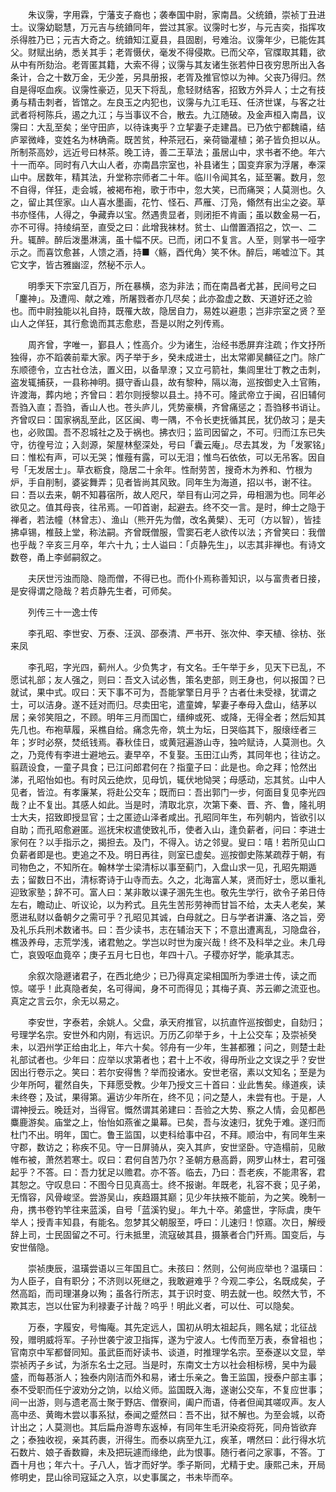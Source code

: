 <!-- { "loadSidebar": true } -->
　　朱议霶，字用霖，宁藩支子裔也；袭奉国中尉，家南昌。父统鐼，崇祯丁丑进士。议霶幼聪慧，万元吉与统鐼同年，尝过其家。议霶时七岁，与元吉奕，指挥攻杀得胜乃已；元吉大奇之。统鐼知江夏县，县固剧，号难治。议霶年少，已能佐其父。财赋出纳，悉关其手；老胥慑伏，毫发不得侵欺。已而父卒，官牒取其籍，欲从中有所劾治。老胥匿其籍，大索不得；议霶与其友诸生张若仲日夜穷思所出入各条计，合之十数万金，无少差，另具册报，老胥及推官惊以为神。父丧乃得归。然自是得呕血疾。议霶性豪迈，见天下将乱，愈轻财结客，招致方外异人；士之有技勇与精击刺者，皆馆之。左良玉之内犯也，议霶与九江毛珏、任济世谋，与客之壮武者将柯陈兵，遏之九江；与当事议不合，散去。九江随破。及金声桓入南昌，议霶曰：大乱至矣；坐守田庐，以待诛夷乎？立挈妻子走建昌。已乃依宁都魏禧，结庐翠微峰，变姓名为林确斋。既苦贫，种茶冠石，亲荷锄灌植；弟子皆负担以从。所制茶高妙，远近号曰林茶。晚工诗，善二王草法；虽居山中，求书者不绝。年六十一而卒。同时有八大山人者，亦南昌宗室也，补县诸生；国变弃家为浮屠，奉深山中。居数年，精其法，升堂称宗师者二十年。临川令闻其名，延至署。数月，忽不自得，佯狂，走会城，被褐布袍，歌于市中，忽大笑，已而痛哭；人莫测也。久之，留止其侄家。山人喜水墨画，花竹、怪石、芦雁、汀凫，翛然有出尘之姿。草书亦怪伟，人得之，争藏弆以宝。然遇贵显者，则闭拒不肯画；虽以数金易一石，亦不可得。持绫绢至，直受之曰：此增我袜材。贫士、山僧置酒招之，饮一、二升。辄醉。醉后泼墨淋漓，虽十幅不厌。已而，闭口不复言。人至，则掌书一哑字示之。而喜饮愈甚，人馈之酒，持■〈觞，酉代角〉笑不休。醉后，唏嘘泣下。其它文字，皆古雅幽涩，然秘不示人。

　　明季天下宗室几百万，所在暴横，恣为非法；而在南昌者尤甚，民间号之曰「鏖神」。及遭闯、献之难，所屠戮者亦几尽矣；此亦盈虚之数、天道好还之验也。而中尉独能以礼自持，既罹大故，隐居自力，易姓以避患；岂非宗室之贤？至山人之佯狂，其行愈诡而其志愈悲，吾是以附之列传焉。

　　周齐曾，字唯一，鄞县人；性高介。少为诸生，治经书悉屏弃注疏；作文抒所独得，亦不蹈袭前辈大家。丙子举于乡，癸未成进士，出太常卿吴麟征之门。除广东顺德令，立古社仓法，置义田，以备旱潦；又立弓箭社，集闾里壮丁教之击刺，盗发辄捕获，一县称神明。摄守香山县，故有黎种，隔以海，巡按御史入土官贿，许渡海，葬内地；齐曾曰：若尔则授黎以县土。持不可。隆武帝立于闽，召旧辅何吾驺入直；吾驺，香山人也。苍头庐儿，凭势豪横，齐曾痛惩之；吾驺移书诮让。齐曾叹曰：国家祸乱至此，区区闽、粤一隅，不令长吏抚循其民，犹仍故习；是夫也，必败国。吾不忍城社之及于祸也。拂衣归；监司因留之，不可。归而江东已失守，彷徨号泣；入剡源，架屋林壑深处，号曰「囊云庵」。尽去其发，为「发冢铭」曰：惟松有声，可以无哭；惟薤有露，可以无泪；惟鸟石依依，可以无吊客。因自号「无发居士」。草衣粝食，隐居二十余年。性耐劳苦，搜奇木为养和、竹根为炉，手自削制，婆娑舞弄；见者皆尚其风致。同年生为海道，招以书，谢不往。曰：吾以去来，朝不知暮宿所，故人咫尺，举目有山河之异，毋相溷为也。同年必欲见之。值其母丧，往吊焉。一叩首谢，起避去。终不交一言。是时，绅士之隐于禅者，若法幢（林曾志）、渔山（熊开先为僧，改名黄檗）、无可（方以智），皆挂拂卓锡，椎鼓上堂，称法嗣。齐曾既僧服，雪窦石老人欲传以法；齐曾笑曰：我僧也乎哉？辛亥三月卒，年六十九；士人谥曰：「贞静先生」，以志其非禅也。有诗文数卷，甬上李邺嗣叙之。

　　夫厌世污浊而隐、隐而僧，不得已也。而仆仆焉称善知识，以与富贵者日接，是安得谓之隐哉？若贞静先生者，可师矣。

　　列传三十一逸士传

　　李孔昭、李世安、万泰、汪沨、邵泰清、严书开、张次仲、李天植、徐枋、张来凤

　　李孔昭，字光四，蓟州人。少负隽才，有文名。壬午举于乡，见天下已乱，不愿试礼部；友人强之，则曰：吾文入试必售，策名吏部，则王身也，何以报国？已就试，果中式。叹曰：天下事不可为，吾能掌擎日月乎？古者仕未受禄，犹谓之士，可以洁身。遂不廷对而归。尽卖田宅，遣童婢，挈妻子奉母入盘山，结茅以居；亲邻笑阻之，不顾。明年三月而国亡，缙绅或死、或降，无得全者；然后知其先几也。布袍草履，采樵自给。痛念先帝，筑土为坛，日哭临其下，服缞绖者三年；岁时必祭，焚纸钱焉。春秋佳日，或黄冠遍游山寺，独吟赋诗，人莫测也。久之，乃竞传有李进士避地云。妻早卒，不复娶。玉田江山秀，其同年也；往访之。翦蔬设食，一童子具食；已江问郎君何在？指童子曰：此是也。命之拜；怆然出涕，孔昭怡如也。有时风云绝炊，见母饥，辄伏地恸哭；母感动，忘其贫。山中人见者，皆泣。有孝廉某，将赴公交车；既而曰：吾出郭门一步，何面目复见李光四哉？止不复出。其感人如此。当是时，清取北京，次第下秦、晋、齐、鲁，隆礼明士大夫，招致即授显官；士之匿迹山泽者咸出。孔昭同年生，布列朝内，皆欲引以自助；而孔昭愈避匿。巡抚宋权遣使致礼币，使者入山，逢负薪者，问曰：李进士家何在？以手指示之，揭担去。及门，不得入。访之邻叟。叟曰：嘻！若所见山口负薪者即是也。吏追之不及。明日再往，则室已虚矣。巡按御史陈某疏荐于朝，有司物色之，不知所在。翰林学士梁清标以事至蓟门，入盘山求一见，孔昭先期遁去；留数日不出，清标寄诗于山寺而去。久之，北海富人某，贤而好士，愿以重礼迎致家塾；辞不可。富人曰：某非敢以课子溷先生也。敬先生学行，欲令子弟日侍左右，瞻动止、听议论，以为矜式。且先生苦形劳神而甘旨不给，太夫人老矣，某愿进私财以备朝夕之需可乎？孔昭见其诚，白母就之。日与学者讲濂、洛之旨，旁及礼乐兵刑术数诸书。曰：吾少读书，志在辅治天下；不意出遭离乱，习隐盘谷，樵汲养母，志荒学浅，诸君勉之。学岂以时世为废兴哉！终不及科举之业。未几母亡，哀毁呕血竟卒；庚子五月七日也，年四十八。子稷亦好学，能承其志。

　　余叙次隐遯诸君子，在西北绝少；已乃得真定梁相国所为季进士传，读之而惊。嗟乎！此真隐者矣，名可得闻，身不可而得见；其梅子真、苏云卿之流亚也。真定之言云尔，余无以易之。

　　李安世，字泰若，余姚人。父盘，承天府推官，以抗直忤巡按御史，自劾归；号理学名宗。安世外和内刚，有远识。万历乙卯举于乡，十上公交车；及崇祯癸未，以泗州学正给由北上，年六十矣。邻舟有一少年，生甚都雅；问之，则楚士赴礼部试者也。少年曰：应举以求第者也；君十上不收，得毋所业之文误之乎？安世因出行卷示之。笑曰：若尔安得售？举而投诸水。安世老宿，素以文知名；至是为少年所呵，瞿然自失，下拜愿受教。少年乃授文三十首曰：业此售矣。缘道疾，读未终卷；及试，果得第。遍访少年所在，终不见；问之楚人，未尝有也。于是，人谓神授云。晚廷对，当得官。慨然谓其弟建曰：吾验之大势、察之人情，会见都邑麋鹿游矣。庙堂之上，怡怡如燕雀之巢幕。已矣，吾与汝速归，犹免于难。遂归而杜门不出。明年，国亡。鲁王监国，以吏科给事中召，不拜。顺治中，有同年生来守郡，数访之；称疾不见。守一日屏骑从，突入其庐，安世坚卧。守造榻前，见敝帷布被，萧然若寒士。叹曰：君何自苦乃尔？圣朝方悬高爵，网罗山林士，君可强起乎？不答。曰：吾力犹足以赡君。亦不答。临去，乃曰：吾老疾，不能肃客，君其恕之。守叹息曰：不图今日见真高士。终不报谢。年既老，礼容不衰；见子弟，无惰容，风骨峻坚。尝游吴山，疾趋蹑其巅；见少年扶掖不能前，为之笑。晚制一舟，携书卷钓竿往来蓝溪，自号「蓝溪钓叟」。年九十卒。弟盛世，字际虞，庚午举人；授青丰知县，有能名。忽梦其父朝服至，呼曰：儿速归！惊寤。次日，解绶辞上司，士民固留之不可。行未抵里，流寇破其县，摄篆者合门歼焉。国变后，与安世偕隐。

　　崇祯庚辰，温璜尝语以三年国且亡。未孩曰：然则，公何尚应举也？温璜曰：为人臣子，自有职分；不济则以死继之，我敢避难乎？今观二李公，名既成矣，孑然高蹈，而司理湛身以殉；虽各行所志，其于识时变、明去就一也。皎然大节，不欺其志，岂以仕宦为利禄妻子计哉？呜乎！明此义者，可以仕、可以隐矣。

　　万泰，字履安，号悔庵。其先定远人，国初从明太祖起兵，赐名斌；北征战殁，赠明威将军。子孙世袭宁波卫指挥，遂为宁波人。七传而至万表，泰曾祖也；官南京中军都督同知。虽武臣而好读书、谈道，时推理学名宗。至泰遂以文显，举崇祯丙子乡试，为浙东名士之冠。当是时，东南文士方以社会相标榜，吴中为最盛，而每惎浙人；独泰内刚洁而外和易，诸士乐亲之。鲁王监国，授泰户部主事；泰不受职而任宁波劝分之饷，以给义师。监国既入海，遂谢公交车，不复应世事；间一出游，则与遗老高士聚于野店、僧寮间，阖户而语，侍者但闻其嗟叹声。友人高中丞、黄晦木尝以事系狱，泰闻之蹙然曰：吾不出，狱不解也。为至会城，以奇计出之；人莫测也。其后扁舟游粤东返棹，有同年生毛汧染疫将死，同舟皆欲弃之；泰独收视，亲其药裹，汧得生。而泰以病至九江，疾革，喟然曰：此行得水坑石数片、娘子香数瓣，未及把玩遽而缘绝，此为恨事。随行者问之家事，不答。丁酉十月也；年六十。子八人，皆才而好学。季子斯同，尤精于史。康熙己未，开局修明史，昆山徐司寇延之入京，以史事属之，书未毕而卒。

